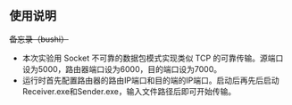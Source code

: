 ## 使用说明
~~备忘录（bushi）~~
- 本次实验用 Socket 不可靠的数据包模式实现类似 TCP 的可靠传输。源端口设为5000，路由器端口设为6000，目的端口设为7000。
- 运行时首先配置路由器的路由IP端口和目的端的IP端口。启动后再先后启动Receiver.exe和Sender.exe，输入文件路径后即可开始传输。
